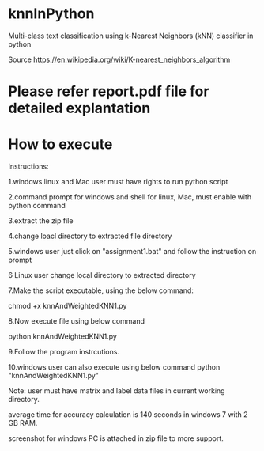 # knnInPython
Multi-class text classification using k-Nearest Neighbors (kNN) classifier in python

Source https://en.wikipedia.org/wiki/K-nearest_neighbors_algorithm
# Please refer report.pdf file for detailed explantation

# How to execute

Instructions:

1.windows linux and Mac user must have rights to run python script

2.command prompt for windows and shell for linux, Mac, must enable with python command

3.extract the zip file

4.change loacl directory to extracted file directory

5.windows user just click on "assignment1.bat" and follow the instruction on prompt

6 Linux user change local directory to extracted directory

7.Make the script executable, using the below command:

chmod +x knnAndWeightedKNN1.py

8.Now execute file using below command

python knnAndWeightedKNN1.py

9.Follow the program instrcutions.

10.windows user can also execute using below command
python "knnAndWeightedKNN1.py"


Note: user must have matrix and label data files in current working directory.

average time for accuracy calculation is 140 seconds in windows 7 with 2 GB RAM.

screenshot for windows PC is attached in zip file to more support.
